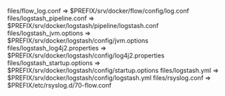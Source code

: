 files/flow_log.conf => $PREFIX/srv/docker/flow/config/log.conf
files/logstash_pipeline.conf => $PREFIX/srv/docker/logstash/pipeline/logstash.conf
files/logstash_jvm.options => $PREFIX/srv/docker/logstash/config/jvm.options
files/logstash_log4j2.properties => $PREFIX/srv/docker/logstash/config/log4j2.properties
files/logstash_startup.options => $PREFIX/srv/docker/logstash/config/startup.options
files/logstash.yml => $PREFIX/srv/docker/logstash/config/logstash.yml
files/rsyslog.conf => $PREFIX/etc/rsyslog.d/70-flow.conf